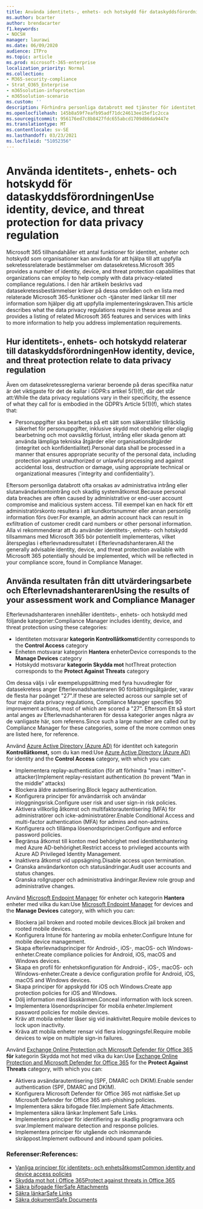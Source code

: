 ```yaml
---
title: Använda identitets-, enhets- och hotskydd för dataskyddsförordningen
ms.author: bcarter
author: brendacarter
f1.keywords:
- NOCSH
manager: laurawi
ms.date: 06/09/2020
audience: ITPro
ms.topic: article
ms.prod: microsoft-365-enterprise
localization_priority: Normal
ms.collection:
- M365-security-compliance
- Strat_O365_Enterprise
- m365solution-infoprotection
- m365solution-scenario
ms.custom: ''
description: Förhindra personliga databrott med tjänster för identitet, enhet och hotskydd i Microsoft 365.
ms.openlocfilehash: 145b8a59f7eafb95adf71dc24613ee15ef1c2cca
ms.sourcegitcommit: 956176ed7c8b8427fdc655abcd1709d86da9447e
ms.translationtype: MT
ms.contentlocale: sv-SE
ms.lasthandoff: 03/23/2021
ms.locfileid: "51052356"
---
```

# <a name="use-identity-device-and-threat-protection-for-data-privacy-regulation"></a><span data-ttu-id="f6131-103">Använda identitets-, enhets- och hotskydd för dataskyddsförordningen</span><span class="sxs-lookup"><span data-stu-id="f6131-103">Use identity, device, and threat protection for data privacy regulation</span></span>

<span data-ttu-id="f6131-104">Microsoft 365 tillhandahåller ett antal funktioner för identitet, enheter och hotskydd som organisationer kan använda för att hjälpa till att uppfylla sekretessrelaterade bestämmelser om datasekretess.</span><span class="sxs-lookup"><span data-stu-id="f6131-104">Microsoft 365 provides a number of identity, device, and threat protection capabilities that organizations can employ to help comply with data privacy-related compliance regulations.</span></span> <span data-ttu-id="f6131-105">I den här artikeln beskrivs vad datasekretessbestämmelser kräver på dessa områden och en lista med relaterade Microsoft 365-funktioner och -tjänster med länkar till mer information som hjälper dig att uppfylla implementeringskraven.</span><span class="sxs-lookup"><span data-stu-id="f6131-105">This article describes what the data privacy regulations require in these areas and provides a listing of related Microsoft 365 features and services with links to more information to help you address implementation requirements.</span></span>

## <a name="how-identity-device-and-threat-protection-relate-to-data-privacy-regulation"></a><span data-ttu-id="f6131-106">Hur identitets-, enhets- och hotskydd relaterar till dataskyddsförordningen</span><span class="sxs-lookup"><span data-stu-id="f6131-106">How identity, device, and threat protection relate to data privacy regulation</span></span>

<span data-ttu-id="f6131-107">Även om datasekretessreglerna varierar beroende på deras specifika natur är det viktigaste för det de kallar i GDPR:s artikel 5(1)(f), där det står att:</span><span class="sxs-lookup"><span data-stu-id="f6131-107">While the data privacy regulations vary in their specificity, the essence of what they call for is embodied in the GDPR’s Article 5(1)(f), which states that:</span></span>

- <span data-ttu-id="f6131-108">Personuppgifter ska bearbetas på ett sätt som säkerställer tillräcklig säkerhet för personuppgifter, inklusive skydd mot obehörig eller olaglig bearbetning och mot oavsiktlig förlust, intrång eller skada genom att använda lämpliga tekniska åtgärder eller organisationsåtgärder (integritet och konfidentialitet).</span><span class="sxs-lookup"><span data-stu-id="f6131-108">Personal data shall be processed in a manner that ensures appropriate security of the personal data, including protection against unauthorized or unlawful processing and against accidental loss, destruction or damage, using appropriate technical or organizational measures ('integrity and confidentiality').</span></span>

<span data-ttu-id="f6131-109">Eftersom personliga databrott ofta orsakas av administrativa intrång eller slutanvändarkontointrång och skadlig systemåtkomst.</span><span class="sxs-lookup"><span data-stu-id="f6131-109">Because personal data breaches are often caused by administrative or end-user account compromise and malicious system access.</span></span> <span data-ttu-id="f6131-110">Till exempel kan en hack för ett administratörskonto resultera i att kundkortsnummer eller annan personlig information förs över.</span><span class="sxs-lookup"><span data-stu-id="f6131-110">For example, an admin account hack can result in exfiltration of customer credit card numbers or other personal information.</span></span> <span data-ttu-id="f6131-111">Alla vi rekommenderar att du använder identitets-, enhets- och hotskydd tillsammans med Microsoft 365 bör potentiellt implementeras, vilket återspeglas i efterlevnadsresultatet i Efterlevnadshanteraren.</span><span class="sxs-lookup"><span data-stu-id="f6131-111">All the generally advisable identity, device, and threat protection available with Microsoft 365 potentially should be implemented, which will be reflected in your compliance score, found in Compliance Manager.</span></span>

## <a name="using-the-results-of-your-assessment-work-and-compliance-manager"></a><span data-ttu-id="f6131-112">Använda resultaten från ditt utvärderingsarbete och Efterlevnadshanteraren</span><span class="sxs-lookup"><span data-stu-id="f6131-112">Using the results of your assessment work and Compliance Manager</span></span>

<span data-ttu-id="f6131-113">Efterlevnadshanteraren innehåller identitets-, enhets- och hotskydd med följande kategorier:</span><span class="sxs-lookup"><span data-stu-id="f6131-113">Compliance Manager includes identity, device, and threat protection using these categories:</span></span>

- <span data-ttu-id="f6131-114">Identiteten motsvarar **kategorin Kontrollåtkomst**</span><span class="sxs-lookup"><span data-stu-id="f6131-114">Identity corresponds to the **Control Access** category</span></span>
- <span data-ttu-id="f6131-115">Enheten motsvarar kategorin **Hantera** enheter</span><span class="sxs-lookup"><span data-stu-id="f6131-115">Device corresponds to the **Manage Devices** category</span></span>
- <span data-ttu-id="f6131-116">Hotskydd motsvarar **kategorin Skydda mot** hot</span><span class="sxs-lookup"><span data-stu-id="f6131-116">Threat protection corresponds to the **Protect Against Threats** category</span></span>
 
<span data-ttu-id="f6131-117">Om dessa väljs i vår exempeluppsättning med fyra huvudregler för datasekretess anger Efterlevnadshanteraren 90 förbättringsåtgärder, varav de flesta har poänget "27".</span><span class="sxs-lookup"><span data-stu-id="f6131-117">If these are selected across our sample set of four major data privacy regulations, Compliance Manager specifies 90 improvement actions, most of which are scored a "27".</span></span> <span data-ttu-id="f6131-118">Eftersom Ett så stort antal anges av Efterlevnadshanteraren för dessa kategorier anges några av de vanligaste här, som referens.</span><span class="sxs-lookup"><span data-stu-id="f6131-118">Since such a large number are called out by Compliance Manager for these categories, some of the more common ones are listed here, for reference.</span></span>

<span data-ttu-id="f6131-119">Använd [Azure Active Directory (Azure AD)](https://azure.microsoft.com/services/active-directory/) för identitet och kategorin **Kontrollåtkomst,** som du kan med:</span><span class="sxs-lookup"><span data-stu-id="f6131-119">Use [Azure Active Directory (Azure AD)](https://azure.microsoft.com/services/active-directory/) for identity and the **Control Access** category, with which you can:</span></span>

- <span data-ttu-id="f6131-120">Implementera replay-authentication (för att förhindra "man i mitten"-attacker)</span><span class="sxs-lookup"><span data-stu-id="f6131-120">Implement replay-resistant authentication (to prevent “Man in the middle” attacks)</span></span>
- <span data-ttu-id="f6131-121">Blockera äldre autentisering.</span><span class="sxs-lookup"><span data-stu-id="f6131-121">Block legacy authentication.</span></span>
- <span data-ttu-id="f6131-122">Konfigurera principer för användarrisk och användar inloggningsrisk.</span><span class="sxs-lookup"><span data-stu-id="f6131-122">Configure user risk and user sign-in risk policies.</span></span>
- <span data-ttu-id="f6131-123">Aktivera villkorlig åtkomst och multifaktorautentisering (MFA) för administratörer och icke-administratörer.</span><span class="sxs-lookup"><span data-stu-id="f6131-123">Enable Conditional Access and multi-factor authentication (MFA) for admins and non-admins.</span></span>
- <span data-ttu-id="f6131-124">Konfigurera och tillämpa lösenordsprinciper.</span><span class="sxs-lookup"><span data-stu-id="f6131-124">Configure and enforce password policies.</span></span>
- <span data-ttu-id="f6131-125">Begränsa åtkomst till konton med behörighet med identitetshantering med Azure AD-behörighet.</span><span class="sxs-lookup"><span data-stu-id="f6131-125">Restrict access to privileged accounts with Azure AD Privileged Identity Management.</span></span>
- <span data-ttu-id="f6131-126">Inaktivera åtkomst vid uppsägning.</span><span class="sxs-lookup"><span data-stu-id="f6131-126">Disable access upon termination.</span></span>
- <span data-ttu-id="f6131-127">Granska användarkonton och statusändringar.</span><span class="sxs-lookup"><span data-stu-id="f6131-127">Audit user accounts and status changes.</span></span>
- <span data-ttu-id="f6131-128">Granska rollgrupper och administrativa ändringar.</span><span class="sxs-lookup"><span data-stu-id="f6131-128">Review role group and administrative changes.</span></span>

<span data-ttu-id="f6131-129">Använd [Microsoft Endpoint Manager](https://www.microsoft.com/microsoft-365/microsoft-endpoint-manager) för enheter och kategorin **Hantera** enheter med vilka du kan:</span><span class="sxs-lookup"><span data-stu-id="f6131-129">Use [Microsoft Endpoint Manager](https://www.microsoft.com/microsoft-365/microsoft-endpoint-manager) for devices and the **Manage Devices** category, with which you can:</span></span>

- <span data-ttu-id="f6131-130">Blockera jail broken and rooted mobile devices.</span><span class="sxs-lookup"><span data-stu-id="f6131-130">Block jail broken and rooted mobile devices.</span></span>
- <span data-ttu-id="f6131-131">Konfigurera Intune för hantering av mobila enheter.</span><span class="sxs-lookup"><span data-stu-id="f6131-131">Configure Intune for mobile device management.</span></span>
- <span data-ttu-id="f6131-132">Skapa efterlevnadsprinciper för Android-, iOS-, macOS- och Windows-enheter.</span><span class="sxs-lookup"><span data-stu-id="f6131-132">Create compliance policies for Android, iOS, macOS and Windows devices.</span></span>
- <span data-ttu-id="f6131-133">Skapa en profil för enhetskonfiguration för Android-, iOS-, macOS- och Windows-enheter.</span><span class="sxs-lookup"><span data-stu-id="f6131-133">Create a device configuration profile for Android, iOS, macOS and Windows devices.</span></span>
- <span data-ttu-id="f6131-134">Skapa principer för appskydd för iOS och Windows.</span><span class="sxs-lookup"><span data-stu-id="f6131-134">Create app protection policies for iOS and Windows.</span></span>
- <span data-ttu-id="f6131-135">Dölj information med låsskärmen.</span><span class="sxs-lookup"><span data-stu-id="f6131-135">Conceal information with lock screen.</span></span>
- <span data-ttu-id="f6131-136">Implementera lösenordsprinciper för mobila enheter.</span><span class="sxs-lookup"><span data-stu-id="f6131-136">Implement password policies for mobile devices.</span></span>
- <span data-ttu-id="f6131-137">Kräv att mobila enheter låser sig vid inaktivitet.</span><span class="sxs-lookup"><span data-stu-id="f6131-137">Require mobile devices to lock upon inactivity.</span></span>
- <span data-ttu-id="f6131-138">Kräva att mobila enheter rensar vid flera inloggningsfel.</span><span class="sxs-lookup"><span data-stu-id="f6131-138">Require mobile devices to wipe on multiple sign-in failures.</span></span>

<span data-ttu-id="f6131-139">Använd [Exchange Online Protection och Microsoft Defender för Office 365](../security/defender-365-security/defender-for-office-365.md) **för** kategorin Skydda mot hot med vilka du kan:</span><span class="sxs-lookup"><span data-stu-id="f6131-139">Use [Exchange Online Protection and Microsoft Defender for Office 365](../security/defender-365-security/defender-for-office-365.md) for the **Protect Against Threats** category, with which you can:</span></span>

- <span data-ttu-id="f6131-140">Aktivera avsändarautentisering (SPF, DMARC och DKIM).</span><span class="sxs-lookup"><span data-stu-id="f6131-140">Enable sender authentication (SPF, DMARC and DKIM).</span></span>
- <span data-ttu-id="f6131-141">Konfigurera Microsoft Defender för Office 365 mot nätfiske.</span><span class="sxs-lookup"><span data-stu-id="f6131-141">Set up Microsoft Defender for Office 365 anti-phishing policies.</span></span>
- <span data-ttu-id="f6131-142">Implementera säkra bifogade filer.</span><span class="sxs-lookup"><span data-stu-id="f6131-142">Implement Safe Attachments.</span></span>
- <span data-ttu-id="f6131-143">Implementera säkra länkar.</span><span class="sxs-lookup"><span data-stu-id="f6131-143">Implement Safe Links.</span></span>
- <span data-ttu-id="f6131-144">Implementera principer för identifiering av skadlig programvara och svar.</span><span class="sxs-lookup"><span data-stu-id="f6131-144">Implement malware detection and response policies.</span></span>
- <span data-ttu-id="f6131-145">Implementera principer för utgående och inkommande skräppost.</span><span class="sxs-lookup"><span data-stu-id="f6131-145">Implement outbound and inbound spam policies.</span></span>

### <a name="references"></a><span data-ttu-id="f6131-146">Referenser:</span><span class="sxs-lookup"><span data-stu-id="f6131-146">References:</span></span>

- [<span data-ttu-id="f6131-147">Vanliga principer för identitets- och enhetsåtkomst</span><span class="sxs-lookup"><span data-stu-id="f6131-147">Common identity and device access policies</span></span>](../security/defender-365-security/identity-access-policies.md)
- [<span data-ttu-id="f6131-148">Skydda mot hot i Office 365</span><span class="sxs-lookup"><span data-stu-id="f6131-148">Protect against threats in Office 365</span></span>](https://support.office.com/article/protect-against-threats-in-office-365-b10023f6-f30f-45d3-b3ad-b71aa4aa0d58)
- [<span data-ttu-id="f6131-149">Säkra bifogade filer</span><span class="sxs-lookup"><span data-stu-id="f6131-149">Safe Attachments</span></span>](../security/defender-365-security/safe-attachments.md)
- [<span data-ttu-id="f6131-150">Säkra länkar</span><span class="sxs-lookup"><span data-stu-id="f6131-150">Safe Links</span></span>](../security/defender-365-security/safe-links.md)
- [<span data-ttu-id="f6131-151">Säkra dokument</span><span class="sxs-lookup"><span data-stu-id="f6131-151">Safe Documents</span></span>](../security/defender-365-security/safe-docs.md)
